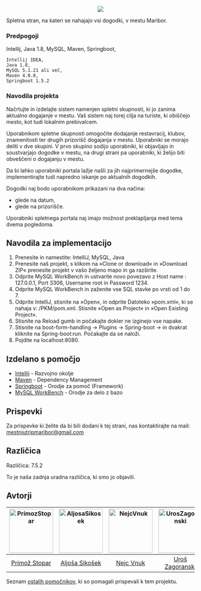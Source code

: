 <p align="center">
  <img  src="https://i.imgur.com/v9hLADh.png">
</p>
          Spletna stran, na kateri se nahajajo vsi dogodki, v mestu Maribor.


### Predpogoji

Intellij,
Java 1.8,
MySQL,
Maven,
Springboot,
```
Intellij IDEA,
Java 1.8,
MySQL 5.1.21 ali več,
Maven 4.0.0,
Springboot 1.5.2
```

### Navodila projekta

Načrtujte in izdelajte sistem namenjen spletni skupnosti, ki jo zanima aktualno dogajanje v mestu.
Vaš sistem naj torej cilja na turiste, ki obiščejo mesto, kot tudi lokalnim prebivalcem.

Uporabnikom spletne skupnosti omogočite dodajanje restavracij, klubov, znamenitosti ter drugih
prizorišč dogajanja v mestu. Uporabniki se morajo deliti v dve skupini. V prvo skupino sodijo
uporabniki, ki objavljajo in soustvarjajo dogodke v mestu, na drugi strani pa uporabniki, ki želijo biti
obveščeni o dogajanju v mestu.

Da bi lahko uporabniki portala lažje našli za jih najprimernejše dogodke, implementirajte tudi
napredno iskanje po aktualnih dogodkih.

Dogodki naj bodo uporabnikom prikazani na dva načina:
- glede na datum,
- glede na prizorišče.

Uporabniki spletnega portala naj imajo možnost preklapljanja med tema dvema pogledoma. 

## Navodila za implementacijo

1.	Prenesite in namestite: IntelliJ, MySQL, Java
2.	Prenesite naš projekt, s klikom na »Clone or download« in »Download ZIP« prenesite projekt v vašo željeno mapo in ga razširite. 
3.	Odprite MySQL WorkBench in ustvarite novo povezavo z Host name : 127.0.0.1, Port 3306, Username root in Password 1234.
4.	Odprite MySQL WorkBench in zaženite vse SQL stavke po vrsti od 1 do 7.
5.	Odprite IntelliJ, stisnite na »Open«, in odprite Datoteko »pom.xml«, ki se nahaja v: /PKM/pom.xml. Stisnite »Open as Project« in »Open Existing Project«.
6.	Stisnite na Reload gumb in počakajte dokler ne izginejo vse napake.
7.	Stisnite na boot-form-handling -> Plugins -> Spring-boot -> in dvakrat kliknite na Spring-boot:run. Počakajte da se naloži.
8.	Pojdite na localhost:8080.


## Izdelano s pomočjo

* [Intellij](https://www.jetbrains.com/idea/) - Razvojno okolje
* [Maven](https://maven.apache.org/) - Dependency Management
* [Springboot](https://spring.io/projects/spring-boot) - Orodje za pomoč (Framework)
* [MySQL WorkBench](https://www.mysql.com/products/workbench/) - Orodje za delo z bazo

## Prispevki

Za prispevke ki želite da bi bili dodani k tej strani, nas kontaktirajte na mail: mestniutripmaribor@gmail.com

## Različica

Različica: 7.5.2

To je naša zadnja uradna različica, ki smo jo objavili.

## Avtorji

[<img alt="PrimozStopar" src="https://avatars1.githubusercontent.com/u/22565865?s=460&v=4" width="117">](https://github.com/Evixiss) |[<img alt="AljosaSikosek" src="https://avatars2.githubusercontent.com/u/33753351?s=460&v=4" width="117">](https://github.com/aljosasikosek) |[<img alt="NejcVnuk" src="https://avatars3.githubusercontent.com/u/33753135?s=460&v=4" width="117">](https://github.com/VnukNejc) |[<img alt="UrosZagoranski" src="https://avatars1.githubusercontent.com/u/33725933?s=460&v=4" width="117">](https://github.com/uzagoranski) |
:---: |:---: |:---: |:---: |
[Primož Stopar](https://github.com/Evixiss) |[Aljoša Sikošek](https://github.com/aljosasikosek) |[Nejc Vnuk](https://github.com/VnukNejc) |[Uroš Zagoranski](https://github.com/uzagoranski) |


Seznam [ostalih pomočnikov](https://github.com/Evixiss/Mestni-Utrip/graphs/contributors), ki so pomagali prispevali k tem projektu.
